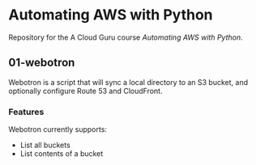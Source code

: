 # Automating AWS with Python
Repository for the A Cloud Guru course *Automating AWS with Python*.

## 01-webotron

Webotron is a script that will sync a local directory to an S3 bucket, and optionally configure Route 53 and CloudFront.

### Features

Webotron currently supports:

- List all buckets
- List contents of a bucket
